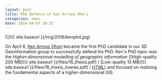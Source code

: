 ```yaml
---
layout: post
title: PhD defence of Ken Arroyo Ohori
categories: news
date: 2016-04-07 20:32
---
```


![]({{ site.baseurl }}/img/2016/kenphd.jpg)

On April 6, [Ken Arroyo Ohori](https://3d.bk.tudelft.nl/ken/) became the first PhD candidate in our 3D Geoinformation group to successfully defend his PhD. Ken's PhD topic was the *Higher-dimensional modelling of geographic information* ([High-quality 200 MB]({{ site.baseurl }}/files/16_thesis.pdf) / [Low-quality 15 MB]({{ site.baseurl }}/files/16_thesis_lowres.pdf) / [HTML](https://3d.bk.tudelft.nl/ken/en/thesis/)) and focused on realising the fundamental aspects of a higher-dimensional GIS.